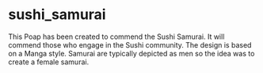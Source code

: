 # sushi_samurai
This Poap has been created to commend the Sushi Samurai. It will commend those who engage in the Sushi community.
The design is based on a Manga style. Samurai are typically depicted as men so the idea was to create a female samurai.

